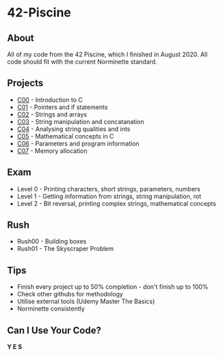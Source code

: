 # 42-Piscine

## About

All of my code from the 42 Piscine, which I finished in August 2020. All code should fit with the current Norminette standard.

## Projects
- [C00](https://github.com/hopelucas/42-Piscine/tree/main/Projects%20(C00%20-%20C07)/C00) - Introduction to C
- [C01](https://github.com/hopelucas/42-Piscine/tree/main/Projects%20(C00%20-%20C07)/C01) - Pointers and if statements
- [C02](https://github.com/hopelucas/42-Piscine/tree/main/Projects%20(C00%20-%20C07)/C02) - Strings and arrays
- [C03](https://github.com/hopelucas/42-Piscine/tree/main/Projects%20(C00%20-%20C07)/C03) - String manipulation and concatanation
- [C04](https://github.com/hopelucas/42-Piscine/tree/main/Projects%20(C00%20-%20C07)/C04) - Analysing string qualities and ints
- [C05](https://github.com/hopelucas/42-Piscine/tree/main/Projects%20(C00%20-%20C07)/C05) - Mathematical concepts in C
- [C06](https://github.com/hopelucas/42-Piscine/tree/main/Projects%20(C00%20-%20C07)/C06) - Parameters and program information
- [C07](https://github.com/hopelucas/42-Piscine/tree/main/Projects%20(C00%20-%20C07)/C07) - Memory allocation

## Exam
- Level 0 - Printing characters, short strings, parameters, numbers
- Level 1 - Getting information from strings, string manipulation, rot
- Level 2 - Bit reversal, printing complex strings, mathematical concepts

## Rush
- Rush00 - Building boxes
- Rush01 - The Skyscraper Problem

## Tips
- Finish every project up to 50% completion - don't finish up to 100%
- Check other githubs for methodology
- Utilise external tools (Udemy Master The Basics)
- Norminette consistently

## Can I Use Your Code?
**Y E S**
